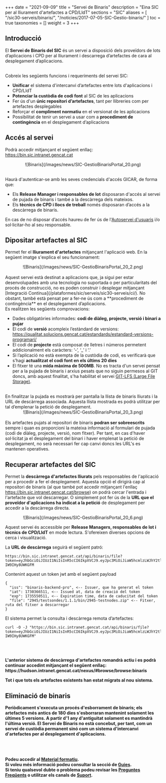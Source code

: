 +++
date = "2021-09-09"
title = "Servei de Binaris"
description = "Eina SIC per al lliurament d'artefactes a CPD/LldT"
sections = "SIC"
aliases = [
  "/sic30-serveis/binaris/",
  "/noticies/2017-07-05-SIC-Gestio-binaris/"
]
toc = true
taxonomies = []
weight = 3
+++

## Introducció

El **Servei de Binaris del SIC** és un servei a disposició dels proveïdors de lots d’aplicacions i CPD per al lliurament i descarrega d’artefactes de cara al desplegament d’aplicacions.

<br/>
Cobreix les següents funcions i requeriments del servei SIC:

* **Unificar** el sistema d'intercanvi d’artefactes entre lots d'aplicacions i CPD/LldT
* **Potenciar la custòdia de codi font** al SIC de les aplicacions
* Fer ús d'un **únic repositori d’artefactes**, tant per llibreries com per artefactes desplegables
* Reforçar el **compliment normatiu** en el versionat de les aplicacions
* Possibilitat de tenir un servei a usar com a **procediment de contingència** en el desplegament d’aplicacions

## Accés al servei

Podrà accedir mitjançant el següent enllaç: https://bin.sic.intranet.gencat.cat <br/>

<CENTER>![Binaris](/images/news/SIC-GestioBinarisPortal_20.png)</center>
<br/>

Haurà d'autenticar-se amb les seves credencials d'accés GICAR, de forma que:

* Els **Release Manager i responsables de lot** disposaran d'accés al servei de pujada de binaris i també a la descàrrega dels mateixos.
* Els **tècnics de CPD i llocs de treball** només disposaran d’accés a la descàrrega de binaris.

En cas de no disposar d’accés haureu de fer ús de l'[Autoservei d'usuaris](/plataformes/sic/serveis/sic30-serveis/autoservei-usuaris/) i/o sol·licitar-ho al seu responsable.

## Dipositar artefactes al SIC

Permet fer el **lliurament d'artefactes** mitjançant l'aplicació web. En la següent imatge s'explica el seu funcionament:

<CENTER>![Binaris](/images/news/SIC-GestioBinarisPortal_20_2.png)</center>

<br/>
Aquest servei està destinat a aplicacions que, ja sigui per estar desenvolupades amb una tecnologia no suportada o per particularitats del
procés de construcció, no es poden construir i desplegar mitjançant [Integració Contínua](/plataformes/sic/serveis/sic30-serveis/ci/). No obstant, també està pensat
per a fer-ne ús com a **procediment de contingència** en el desplegament d’aplicacions.

<br/>
Es realitzen les següents comprovacions:

* Dades obligatòries informades: **codi de diàleg, projecte, versió i binari a pujar**
* El codi de **versió** acompleix l’estàndard de versions: https://qualitat.solucions.gencat.cat/estandards/estandard-versions-programari/
* El codi de **projecte** està composat de lletres i números permetent addicionalment els caràcters: ‘-’, ‘_’ i ‘.’
* Si l’aplicació no està exempta de la custòdia de codi, es verificarà que s’hagi **actualitzat el codi font en els últims 20 dies**
* El fitxer té una **mida màxima de 500MB**. No es tracta d'un servei pensat per a la pujada de binaris i arxius pesats que no siguin permesos al GIT
doncs, amb aquest finalitat, s'ha habilitat el servei [GIT-LFS (Large File Storage)](/howtos/2019-10-09-sic-Howto-Git-lfs/).

<br/>
En finalitzar la pujada es mostrarà per pantalla la llista de binaris lliurats i la URL de descàrrega associada. Aquesta llista mostrada es podrà utilitzar
per tal d’emplenar la petició de desplegament.

<CENTER>![Binaris](/images/news/SIC-GestioBinarisPortal_20_3.png)</center>

<br/>

<div class="message information">
Els artefactes pujats al repositori de binaris <b>podran ser sobreescrits</b> sempre i quan es proporcioni la mateixa
informació al formulari de pujada (codi de diàleg, projecte, versió, nom fitxer). Per tant, en cas d'haver sol·licitat ja el desplegament del binari i haver
emplenat la petició de desplegament, no serà necessari fer cap canvi doncs les URL's es mantenen operatives.
</div>

## Recuperar artefactes del SIC

Permet la **descàrrega d'artefactes lliurats** pels responsables de l'aplicació per a procedir a fer el desplegament.
Aquesta opció el dirigirà cap al repositori de binaris (al que també pot accedir mitjançant l'enllaç https://bin.sic.intranet.gencat.cat/browse) on
podrà cercar l'entrada i l'artefacte que vol descarregar.
O simplement pot fer ús de la **URL que el proveïdor d'aplicacions ha indicat a la petició** de desplegament per accedir a la descàrrega directa.

<CENTER>![Binaris](/images/news/SIC-GestioBinarisPortal_20_6.png)</center>

<!-- Aquest servei és accessible per **Release Managers, responsables de lot i tècnics de CPD/LldT** en mode lectura.
S'ofereixen diverses opcions de cerca i visualització.
-->

Aquest servei és accessible per **Release Managers, responsables de lot i tècnics de CPD/LldT** en mode lectura.
S'ofereixen diverses opcions de cerca i visualització.

La **URL de descàrrega** seguirà el següent patró:
```
https://bin.sic.intranet.gencat.cat/api/binaris/file?token=eyJhbGciOiJIUzI1NiIsInR5cCI6IkpXVCJ9.eyJpc3MiOiJiaW5hcmlzLWJhY2tlbmQtcHJvIiwiaWF0IjoxNzMwMzY2NTExLCJleHAiOjE3MzU1NTA1MTEsImZpbGUiOiIyOTQ1L3Rlc3Rzb25kZXMvMS4xLjEvYmluLzI5NDUtdGVzdG5vZGVzLnppcCJ9.0cUl0t1YjKiPPHhJmFBi2w19Dmv95-IW9IHy8UWKGFM
```

Contenint aquest un token jwt amb el següent payload
```
{
  "iss": "binaris-backend-pro", <-- Issuer, que ha generat el token
  "iat": 1730366511, <-- Issued at, data de creació del token
  "exp": 1735550511, <-- Expiration time, data de caducitat del token
  "file": "2945/testsondes/1.1.1/bin/2945-testnodes.zip" <-- Fitxer, ruta del fitxer a descarregar
}
```

El sistema permet la consulta i descàrrega remota d’artefactes:

```
curl -O -J "https://bin.sic.intranet.gencat.cat/api/binaris/file?token=eyJhbGciOiJIUzI1NiIsInR5cCI6IkpXVCJ9.eyJpc3MiOiJiaW5hcmlzLWJhY2tlbmQtcHJvIiwiaWF0IjoxNzMwMzY2NTExLCJleHAiOjE3MzU1NTA1MTEsImZpbGUiOiIyOTQ1L3Rlc3Rzb25kZXMvMS4xLjEvYmluLzI5NDUtdGVzdG5vZGVzLnppcCJ9.0cUl0t1YjKiPPHhJmFBi2w19Dmv95-IW9IHy8UWKGFM"
```

<br/><br/>
<div class="message information">
<b>L'anterior sistema de descàrrega d'artefactes romandrà actiu i es podrà continuar accedint mitjançant el següent 
enllaç: https://hudson.intranet.gencat.cat/nexus/#browse/browse:binaris

Tot i que tots els artefactes existents han estat migrats al nou sistema.
</div>

## Eliminació de binaris

**Periòdicament s'executa un procés d'esborrament de binaris;** els artefactes més antics de 180 dies s'esborraran mantenint solament les últimes 5 versions. A partir d'1 any d'antiguitat solament es mantindrà l'última versió.
El Servei de Binaris no està concebut, per tant, com un servei de custòdia permanent sinó com un sistema d'intercanvi
d'artefactes per al desplegament d'aplicacions.


<br/><br/><br/>
Podeu accedir al [**Material formatiu**](/related/sic/2.0/formacio-binaris-20.pdf). <br/>
Si voleu més informació podeu consultar la secció de [**Guies**](/plataformes/sic/guies/sic30-guies/). <br/>
Si teniu qualsevol dubte o problema podeu revisar les [**Preguntes Freqüents**](/sic/faq) o utilitzar els canals de [**Suport**](/sic/suport).
